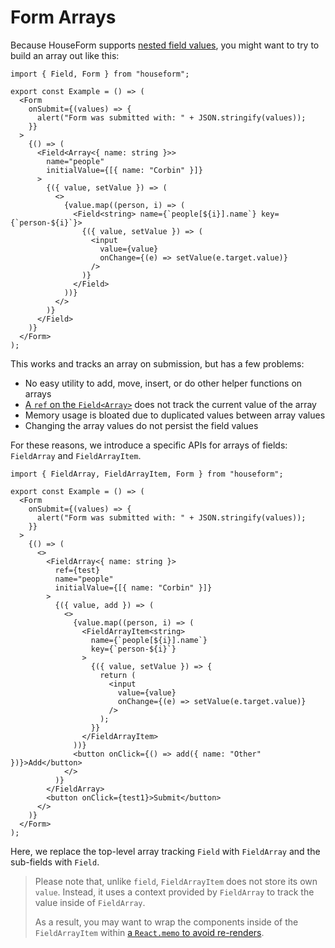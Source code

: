 # Form Arrays

Because HouseForm supports [nested field values](/guides/nested-field-values), you might want to try to build an array out like this:

```tsx
import { Field, Form } from "houseform";

export const Example = () => (
  <Form
    onSubmit={(values) => {
      alert("Form was submitted with: " + JSON.stringify(values));
    }}
  >
    {() => (
      <Field<Array<{ name: string }>>
        name="people"
        initialValue={[{ name: "Corbin" }]}
      >
        {({ value, setValue }) => (
          <>
            {value.map((person, i) => (
              <Field<string> name={`people[${i}].name`} key={`person-${i}`}>
                {({ value, setValue }) => (
                  <input
                    value={value}
                    onChange={(e) => setValue(e.target.value)}
                  />
                )}
              </Field>
            ))}
          </>
        )}
      </Field>
    )}
  </Form>
);
```

This works and tracks an array on submission, but has a few problems:

- No easy utility to add, move, insert, or do other helper functions on arrays
- [A `ref` on the `Field<Array>`](/guides/access-data-externally) does not track the current value of the array
- Memory usage is bloated due to duplicated values between array values
- Changing the array values do not persist the field values

For these reasons, we introduce a specific APIs for arrays of fields: `FieldArray` and `FieldArrayItem`.

```tsx
import { FieldArray, FieldArrayItem, Form } from "houseform";

export const Example = () => (
  <Form
    onSubmit={(values) => {
      alert("Form was submitted with: " + JSON.stringify(values));
    }}
  >
    {() => (
      <>
        <FieldArray<{ name: string }>
          ref={test}
          name="people"
          initialValue={[{ name: "Corbin" }]}
        >
          {({ value, add }) => (
            <>
              {value.map((person, i) => (
                <FieldArrayItem<string>
                  name={`people[${i}].name`}
                  key={`person-${i}`}
                >
                  {({ value, setValue }) => {
                    return (
                      <input
                        value={value}
                        onChange={(e) => setValue(e.target.value)}
                      />
                    );
                  }}
                </FieldArrayItem>
              ))}
              <button onClick={() => add({ name: "Other" })}>Add</button>
            </>
          )}
        </FieldArray>
        <button onClick={test1}>Submit</button>
      </>
    )}
  </Form>
);
```

Here, we replace the top-level array tracking `Field` with `FieldArray` and the sub-fields with `Field`.

> Please note that, unlike `field`, `FieldArrayItem` does not store its own `value`. Instead, it uses a context provided by `FieldArray` to track the value inside of `FieldArray`.
>
> As a result, you may want to wrap the components inside of the `FieldArrayItem` within [a `React.memo` to avoid re-renders](https://beta.reactjs.org/reference/react/memo).
